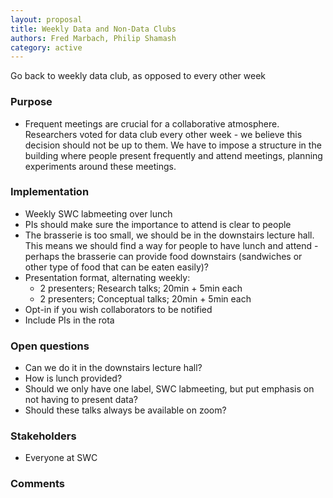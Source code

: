 ```yaml
---
layout: proposal
title: Weekly Data and Non-Data Clubs
authors: Fred Marbach, Philip Shamash
category: active
---
```


Go back to weekly data club, as opposed to every other week

<!--end summary-->

### Purpose

- Frequent meetings are crucial for a collaborative atmosphere. Researchers voted for data club every other week - we believe this decision should not be up to them. We have to impose a structure in the building where people present frequently and attend meetings, planning experiments around these meetings.


### Implementation

- Weekly SWC labmeeting over lunch 
- PIs should make sure the importance to attend is clear to people
- The brasserie is too small, we should be in the downstairs lecture hall. This means we should find a way for people to have lunch and attend - perhaps the brasserie can provide food downstairs (sandwiches or other type of food that can be eaten easily)?
- Presentation format, alternating weekly:
    * 2 presenters; Research talks; 20min + 5min each
    * 2 presenters; Conceptual talks; 20min + 5min each
- Opt-in if you wish collaborators to be notified
- Include PIs in the rota

### Open questions

- Can we do it in the downstairs lecture hall?
- How is lunch provided?
- Should we only have one label, SWC labmeeting, but put emphasis on not having to present data?
- Should these talks always be available on zoom?

### Stakeholders

- Everyone at SWC


### Comments


